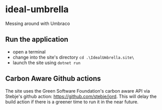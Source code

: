 # ideal-umbrella
Messing around with Umbraco 


## Run the application 

- open a terminal 
- change into the site's directory `cd .\IdealUmbrella.site\`
- launch the site using `dotnet run`
 

## Carbon Aware Github actions 
The site uses the Green Software Foundation's carbon aware API via Stebje's github action: https://github.com/stebje/jord. This will delay the build action if there is a greener time to run it in the near future.